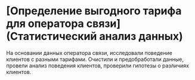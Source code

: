 # [Определение выгодного тарифа для оператора связи](Статистический анализ данных)

На основании данных оператора связи, исследовали поведение клиентов с разными тарифами. 
Очистили и предобработали данные, провели анализ поведения клиентов, проверили гипотезы о различиях клиентов.
